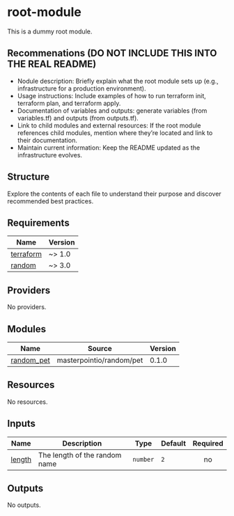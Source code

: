 # root-module

This is a dummy root module.

## Recommenations (DO NOT INCLUDE THIS INTO THE REAL README)

- Nodule description: Briefly explain what the root module sets up (e.g., infrastructure for a production environment).
- Usage instructions: Include examples of how to run terraform init, terraform plan, and terraform apply.
- Documentation of variables and outputs: generate variables (from variables.tf) and outputs (from outputs.tf).
- Link to child modules and external resources: If the root module references child modules, mention where they’re located and link to their documentation.
- Maintain current information: Keep the README updated as the infrastructure evolves.

## Structure

Explore the contents of each file to understand their purpose and discover recommended best practices.

<!-- BEGINNING OF PRE-COMMIT-TERRAFORM DOCS HOOK -->

## Requirements

| Name                                                                     | Version |
| ------------------------------------------------------------------------ | ------- |
| <a name="requirement_terraform"></a> [terraform](#requirement_terraform) | ~> 1.0  |
| <a name="requirement_random"></a> [random](#requirement_random)          | ~> 3.0  |

## Providers

No providers.

## Modules

| Name                                                              | Source                   | Version |
| ----------------------------------------------------------------- | ------------------------ | ------- |
| <a name="module_random_pet"></a> [random_pet](#module_random_pet) | masterpointio/random/pet | 0.1.0   |

## Resources

No resources.

## Inputs

| Name                                                | Description                   | Type     | Default | Required |
| --------------------------------------------------- | ----------------------------- | -------- | ------- | :------: |
| <a name="input_length"></a> [length](#input_length) | The length of the random name | `number` | `2`     |    no    |

## Outputs

No outputs.

<!-- END OF PRE-COMMIT-TERRAFORM DOCS HOOK -->
